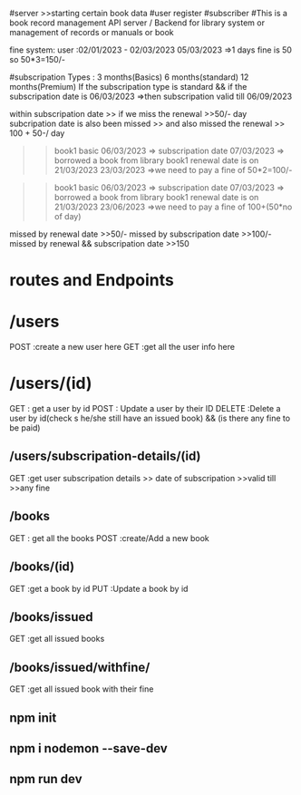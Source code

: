 #server >>starting certain book data
#user register
#subscriber
#This is a book record management API server / Backend for library system or management of records or manuals or book 

fine system:
user :02/01/2023 - 02/03/2023
05/03/2023 =>1 days fine is 50 so 50*3=150/-

#subscripation Types :
3 months(Basics)
6 months(standard)
12 months(Premium)
If the subscripation type is standard && if the subscripation date is 06/03/2023
=>then subscripation valid till 06/09/2023

within subscripation date >> if we miss the renewal >>50/- day
subcripation date is also been missed  >> and also missed the renewal >> 100 + 50-/ day

>> book1
>> basic
>> 06/03/2023 => subscripation date
>> 07/03/2023 => borrowed a book from library
>> book1 renewal date is on 21/03/2023
>> 23/03/2023 =>we need to pay a fine of 50*2=100/-

>> book1
>> basic
>> 06/03/2023 => subscripation date
>> 07/03/2023 => borrowed a book from library
>> book1 renewal date is on 21/03/2023
>> 23/06/2023 =>we need to pay a fine of 100+(50*no of day)

missed by renewal date >>50/-
missed by subscripation date >>100/-
missed by renewal && subscripation date >>150


# routes and Endpoints
# /users
POST :create a new user here
GET :get all the user info here 

# /users/(id)
GET : get a user by id
POST : Update a user by their ID 
DELETE :Delete a user by id(check s he/she still have an issued book) && (is there any fine to be paid)

## /users/subscripation-details/(id)
GET :get user subscripation details 
     >> date of subscripation 
     >>valid till
     >>any fine

## /books
GET : get all the books
POST  :create/Add a new book

## /books/(id)
GET :get a book by id
PUT  :Update a book by id


## /books/issued
GET :get all issued books

## /books/issued/withfine/
GET :get all issued book with their fine 

## npm init
## npm i nodemon --save-dev
## npm run dev


